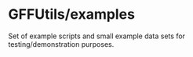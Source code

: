 GFFUtils/examples
=================

Set of example scripts and small example data sets for testing/demonstration
purposes.
